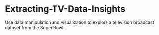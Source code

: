 # Extracting-TV-Data-Insights
Use data manipulation and visualization to explore a television broadcast dataset from the Super Bowl.
